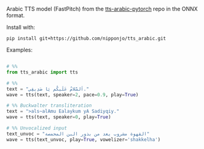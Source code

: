 Arabic TTS model (FastPitch) from the [tts-arabic-pytorch](https://github.com/nipponjo/tts-arabic-pytorch) repo in the ONNX format.

Install with:
```
pip install git+https://github.com/nipponjo/tts_arabic.git
```

Examples:
```python

# %%
from tts_arabic import tts

# %%
text = "اَلسَّلامُ عَلَيكُم يَا صَدِيقِي."
wave = tts(text, speaker=2, pace=0.9, play=True)

# %% Buckwalter transliteration
text = ">als~alAmu Ealaykum yA Sadiyqiy."
wave = tts(text, speaker=0, play=True)

# %% Unvocalized input
text_unvoc = "القهوة مشروب يعد من بذور البن المحمصة"
wave = tts(text_unvoc, play=True, vowelizer='shakkelha')


```

